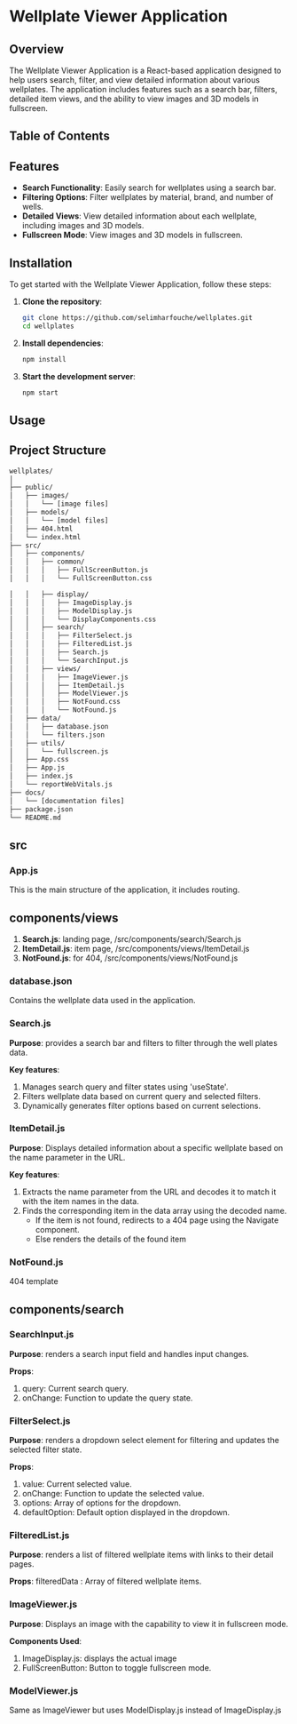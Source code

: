 # Wellplate Viewer Application

## Overview
The Wellplate Viewer Application is a React-based application designed to help users search, filter, and view detailed information about various wellplates. The application includes features such as a search bar, filters, detailed item views, and the ability to view images and 3D models in fullscreen.

## Table of Contents

## Features
- **Search Functionality**: Easily search for wellplates using a search bar.
- **Filtering Options**: Filter wellplates by material, brand, and number of wells.
- **Detailed Views**: View detailed information about each wellplate, including images and 3D models.
- **Fullscreen Mode**: View images and 3D models in fullscreen.

## Installation
To get started with the Wellplate Viewer Application, follow these steps:

1. **Clone the repository**:
    ```bash
    git clone https://github.com/selimharfouche/wellplates.git
    cd wellplates
    ```

2. **Install dependencies**:
    ```bash
    npm install
    ```

3. **Start the development server**:
    ```bash
    npm start
    ```

## Usage

## Project Structure
``` bash
wellplates/
│
├── public/
│   ├── images/
│   │   └── [image files]
│   ├── models/
│   │   └── [model files]
│   ├── 404.html
│   └── index.html
├── src/
│   ├── components/
│   │   ├── common/
│   │   │   ├── FullScreenButton.js
│   │   │   └── FullScreenButton.css

│   │   ├── display/
│   │   │   ├── ImageDisplay.js
│   │   │   ├── ModelDisplay.js
│   │   │   └── DisplayComponents.css
│   │   ├── search/
│   │   │   ├── FilterSelect.js
│   │   │   ├── FilteredList.js
│   │   │   ├── Search.js
│   │   │   └── SearchInput.js
│   │   ├── views/
│   │   │   ├── ImageViewer.js
│   │   │   ├── ItemDetail.js
│   │   │   ├── ModelViewer.js
│   │   │   ├── NotFound.css
│   │   │   └── NotFound.js
│   ├── data/
│   │   ├── database.json
│   │   └── filters.json
│   ├── utils/
│   │   └── fullscreen.js
│   ├── App.css
│   ├── App.js
│   ├── index.js
│   └── reportWebVitals.js
├── docs/
│   └── [documentation files]
├── package.json
└── README.md
```


## src
### App.js
This is the main structure of the application, it includes routing.

## components/views
1. **Search.js**: landing page, /src/components/search/Search.js
2. **ItemDetail.js**: item page, /src/components/views/ItemDetail.js
3. **NotFound.js**: for 404, /src/components/views/NotFound.js

### database.json
Contains the wellplate data used in the application.


### Search.js
**Purpose**: provides a search bar and filters to filter through the well plates data.

**Key features**:
1. Manages search query and filter states using 'useState'.
2. Filters wellplate data based on current query and selected filters.
3. Dynamically generates filter options based on current selections.

### ItemDetail.js

**Purpose**: Displays detailed information about a specific wellplate based on the name parameter in the URL.

**Key features**:
1. Extracts the name parameter from the URL and decodes it to match it with the item names in the data.
2. Finds the corresponding item in the data array using the decoded name.
    - If the item is not found, redirects to a 404 page using the Navigate component.
    - Else renders the details of the found item 
### NotFound.js
404 template

## components/search

### SearchInput.js
**Purpose**: renders a search input field and handles input changes.

**Props**:
1. query: Current search query.
2. onChange: Function to update the query state.

### FilterSelect.js

**Purpose**: renders a dropdown select element for filtering and updates the selected filter state.

**Props**:
1. value: Current selected value.
2. onChange: Function to update the selected value.
3. options: Array of options for the dropdown.
4. defaultOption: Default option displayed in the dropdown.

### FilteredList.js

**Purpose**: renders a list of filtered wellplate items with links to their detail pages.

**Props**:
filteredData : Array of filtered wellplate items.

###

### ImageViewer.js

**Purpose**: Displays an image with the capability to view it in fullscreen mode.

**Components Used**:
1. ImageDisplay.js: displays the actual image
2. FullScreenButton: Button to toggle fullscreen mode.
    

### ModelViewer.js
Same as ImageViewer but uses ModelDisplay.js instead of ImageDisplay.js